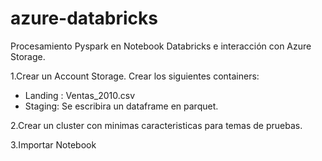 # azure-databricks
Procesamiento Pyspark en Notebook Databricks e interacción con Azure Storage.

1.Crear un Account Storage.
Crear los siguientes containers:
 - Landing : Ventas_2010.csv
 - Staging: Se escribira un dataframe en parquet.
 
 2.Crear un cluster con minimas caracteristicas para temas de pruebas.
 
 3.Importar Notebook
